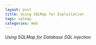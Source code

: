 ```yaml
---
layout: post
title: Using SQLMap for Exploitation
tags: sqlmap
categories: Web
---
```


<body>
<i>Using SQLMap for Database SQL injection</i>
</body>